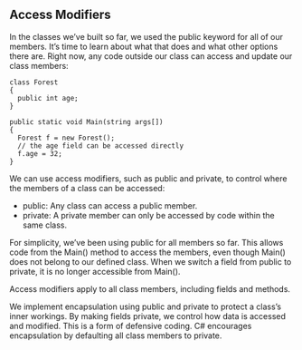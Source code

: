 ## Access Modifiers

In the classes we’ve built so far, we used the public keyword for all of our members. It’s time to learn about what that does and what other options there are. Right now, any code outside our class can access and update our class members:

```
class Forest
{
  public int age;
}

public static void Main(string args[])
{
  Forest f = new Forest();
  // the age field can be accessed directly
  f.age = 32;
}

```

We can use access modifiers, such as public and private, to control where the members of a class can be accessed:

- public: Any class can access a public member.
- private: A private member can only be accessed by code within the same class.

For simplicity, we’ve been using public for all members so far. This allows code from the Main() method to access the members, even though Main() does not belong to our defined class. When we switch a field from public to private, it is no longer accessible from Main().

Access modifiers apply to all class members, including fields and methods.

We implement encapsulation using public and private to protect a class’s inner workings. By making fields private, we control how data is accessed and modified. This is a form of defensive coding. C# encourages encapsulation by defaulting all class members to private.
